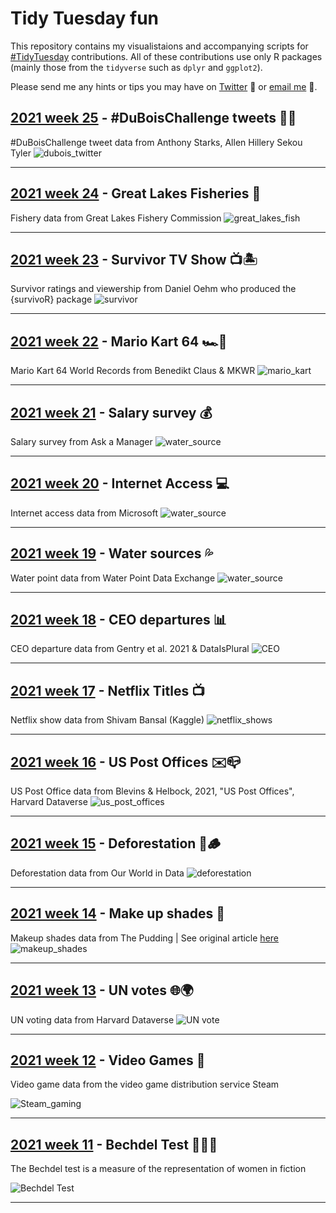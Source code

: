 # Tidy Tuesday fun

This repository contains my visualistaions and accompanying scripts for [#TidyTuesday](https://github.com/rfordatascience/tidytuesday) contributions. All of these contributions use only R packages (mainly those from the `tidyverse` such as `dplyr` and `ggplot2`). 

Please send me any hints or tips you may have on [Twitter](https://twitter.com/Jamie_Bio) 🐥 or [email me](mailto:jhudsonbio@gmail.com) 📧.

## [2021 week 25](/2021/week_25/) - #DuBoisChallenge tweets ✊🏿

#DuBoisChallenge tweet data from Anthony Starks, Allen Hillery Sekou Tyler
![dubois_twitter](/2021/week_25/dubois_twitter_17062021.png)

----

## [2021 week 24](/2021/week_24/) - Great Lakes Fisheries 🎣

Fishery data from Great Lakes Fishery Commission
![great_lakes_fish](/2021/week_24/great_lake_fish_08062021.png)

----

## [2021 week 23](/2021/week_23/) - Survivor TV Show 📺🏝

Survivor ratings and viewership from Daniel Oehm who produced the {survivoR} package
![survivor](/2021/week_23/survivor_03062021.png)

----

## [2021 week 22](/2021/week_22/) - Mario Kart 64 🏎🏁

Mario Kart 64 World Records from Benedikt Claus & MKWR
![mario_kart](/2021/week_22/mario_kart_64_27052021.png)

----

## [2021 week 21](/2021/week_21/) - Salary survey 💰

Salary survey from Ask a Manager
![water_source](/2021/week_21/salary_data20052021.png)

----

## [2021 week 20](/2021/week_20/) - Internet Access 💻

Internet access data from Microsoft
![water_source](/2021/week_20/internet_data14052021.png)

----

## [2021 week 19](/2021/week_19/) - Water sources 💦

Water point data from Water Point Data Exchange
![water_source](/2021/week_19/water_sources_06052021.gif)

----

## [2021 week 18](/2021/week_18/) - CEO departures 📊

CEO departure data from Gentry et al. 2021 & DataIsPlural
![CEO](/2021/week_18/CEO_27042021.png)

----

## [2021 week 17](/2021/week_17/) - Netflix Titles 📺

Netflix show data from Shivam Bansal (Kaggle)
![netflix_shows](/2021/week_17/netflix21042021.png)

----

## [2021 week 16](/2021/week_16/) - US Post Offices ✉️📪

US Post Office data from Blevins & Helbock, 2021, "US Post Offices", Harvard Dataverse
![us_post_offices](/2021/week_16/us_post14042021.png)

----

## [2021 week 15](/2021/week_15/) - Deforestation 🌳🪵

Deforestation data from Our World in Data
![deforestation](/2021/week_15/deforestation_06042021.png)

----

## [2021 week 14](/2021/week_14/) - Make up shades 💄

Makeup shades data from The Pudding | See original article [here](https://pudding.cool/2021/03/foundation-names/)
![makeup_shades](/2021/week_14/makeup_shades_12042021.png)

----

## [2021 week 13](/2021/week_13/) - UN votes 🌐🌍

UN voting data from Harvard Dataverse
![UN vote](/2021/week_13/un_votes25032021.png)

----

## [2021 week 12](/2021/week_12/) - Video Games 👾

Video game data from the video game distribution service Steam

![Steam_gaming](/2021/week_12/steam_plot16032021.png)

----


## [2021 week 11](/2021/week_11/) - Bechdel Test 🎥🙋‍♀️

The Bechdel test is a measure of the representation of women in fiction

![Bechdel Test](/2021/week_11/bechdel_test_15032021.png)

 
----
